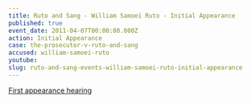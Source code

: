 ```yaml
---
title: Ruto and Sang - William Samoei Ruto - Initial Appearance
published: true
event_date: 2011-04-07T00:00:00.000Z
action: Initial Appearance
case: the-prosecutor-v-ruto-and-sang
accused: william-samoei-ruto
youtube:
slug: ruto-and-sang-events-william-samoei-ruto-initial-appearance
---
```



[First appearance hearing](https://youtu.be/CQ09M8LeVJA)